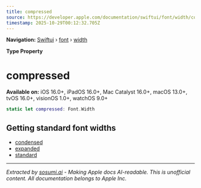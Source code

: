 ```yaml
---
title: compressed
source: https://developer.apple.com/documentation/swiftui/font/width/compressed
timestamp: 2025-10-29T00:12:32.705Z
---
```


**Navigation:** [Swiftui](/documentation/swiftui) › [font](/documentation/swiftui/font) › [width](/documentation/swiftui/font/width)

**Type Property**

# compressed

**Available on:** iOS 16.0+, iPadOS 16.0+, Mac Catalyst 16.0+, macOS 13.0+, tvOS 16.0+, visionOS 1.0+, watchOS 9.0+

```swift
static let compressed: Font.Width
```

## Getting standard font widths

- [condensed](/documentation/swiftui/font/width/condensed)
- [expanded](/documentation/swiftui/font/width/expanded)
- [standard](/documentation/swiftui/font/width/standard)

---

*Extracted by [sosumi.ai](https://sosumi.ai) - Making Apple docs AI-readable.*
*This is unofficial content. All documentation belongs to Apple Inc.*
